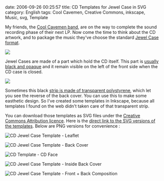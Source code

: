 date: 2006-09-26 00:25:57
title: CD Templates for Jewel Case in SVG
category: English
tags: Cool Cavemen, Creative Commons, inkscape, Music, svg, Template

My friends, the [Cool Cavemen band](http://coolcavemen.com), are on the way to complete the sound recording phase of their next LP. Now come the time to think about the CD artwork, and to package the music they've choose the standard [Jewel Case format](http://en.wikipedia.org/wiki/Jewel_case).

[![](http://ws.assoc-amazon.com/widgets/q?_encoding=UTF8&Format=_SL110_&ASIN=B000FECBSA&MarketPlace=US&ID=AsinImage&WS=1&tag=kevideld-20&ServiceVersion=20070822)](http://www.amazon.com/gp/product/B000FECBSA/ref=as_li_tf_il?ie=UTF8&tag=kevideld-20&linkCode=as2&camp=217145&creative=399381&creativeASIN=B000FECBSA)

Jewel Cases are made of a part which hold the CD itself. This part is [usually black and opaque](http://www.amazon.com/gp/product/B000FECBSA/ref=as_li_tf_tl?ie=UTF8&tag=kevideld-20&linkCode=as2&camp=217145&creative=399381&creativeASIN=B000FECBSA) and it remain visible on the left of the front side when the CD case is closed.





[![](http://ws.assoc-amazon.com/widgets/q?_encoding=UTF8&Format=_SL110_&ASIN=B002ROGCG8&MarketPlace=US&ID=AsinImage&WS=1&tag=kevideld-20&ServiceVersion=20070822)](http://www.amazon.com/gp/product/B002ROGCG8/ref=as_li_tf_il?ie=UTF8&tag=kevideld-20&linkCode=as2&camp=217145&creative=399373&creativeASIN=B002ROGCG8)

Sometimes this black [strip is made of transparent polystyrene](http://www.amazon.com/gp/product/B002ROGCG8/ref=as_li_tf_tl?ie=UTF8&tag=kevideld-20&linkCode=as2&camp=217145&creative=399373&creativeASIN=B002ROGCG8), which let you see the reverse of the back cover. You can use this to make some easthetic design. So I've created some templates in Inkscape, because all templates I found on the web didn't taken care of that transparent strip.





You can download those templates as SVG files under the [Creative Commons Attribution licence](http://creativecommons.org/licenses/by/2.5/). Here is the [direct link to the SVG versions of the templates](http://kevin.deldycke.com/documents/). Below are PNG versions for convenience :

![CD Jewel Case Template - Leaflet](/static/uploads/2006/cd-template-jewel-case-leaflet.png)

![CD Jewel Case Template - Back Cover](/static/uploads/2006/cd-template-jewel-case-back.png)

![CD Template - CD Face](/static/uploads/2006/cd-template-cd-face.png)

![CD Jewel Case Template - Inside Back Cover](/static/uploads/2006/cd-template-jewel-case-inside-back-cover.png)

![CD Jewel Case Template - Front + Back Composition](/static/uploads/2006/cd-template-jewel-case-front-back-composition.png)

